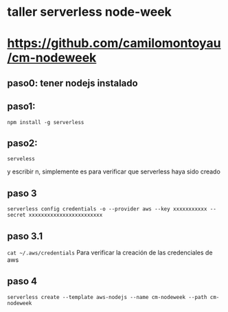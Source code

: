 # taller serverless node-week

# https://github.com/camilomontoyau/cm-nodeweek

## paso0: tener nodejs instalado

## paso1:

```
npm install -g serverless
```

## paso2:

```serveless```

y escribir n, simplemente es para verificar que serverless haya sido creado

## paso 3

```serverless config credentials -o --provider aws --key xxxxxxxxxxx --secret xxxxxxxxxxxxxxxxxxxxxxxx```

## paso 3.1

```cat ~/.aws/credentials```
Para verificar la creación de las credenciales de aws

## paso 4

```serverless create --template aws-nodejs --name cm-nodeweek --path cm-nodeweek```
